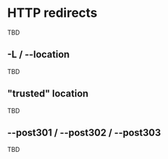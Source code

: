 # HTTP redirects

TBD

## -L / --location

TBD

## "trusted" location

TBD

## --post301 / --post302 / --post303

TBD
